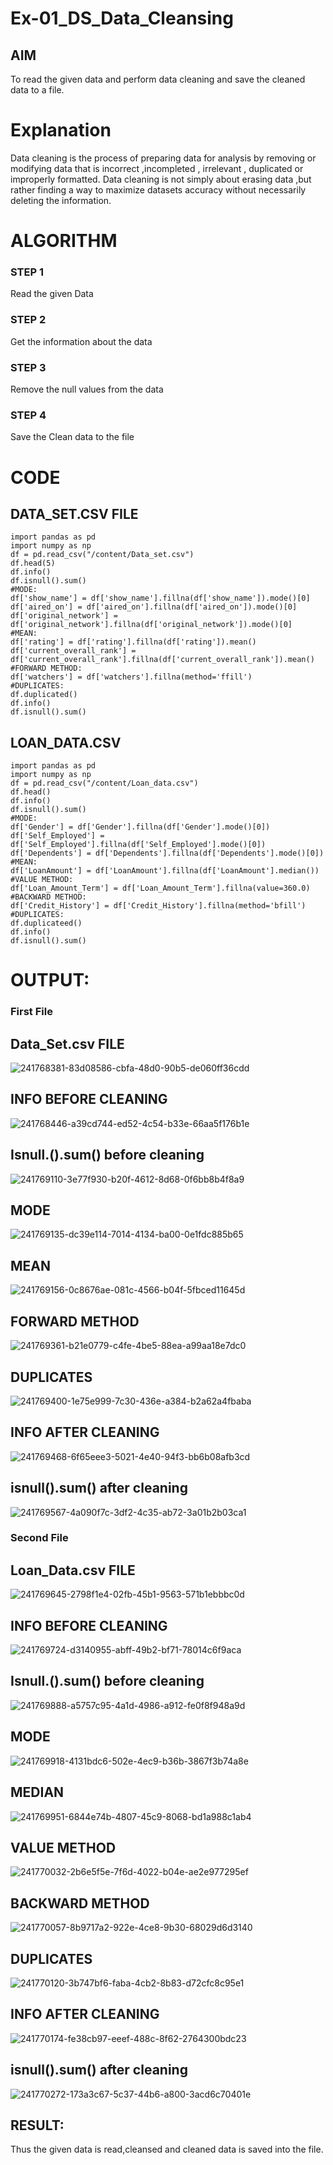 # Ex-01_DS_Data_Cleansing


## AIM
To read the given data and perform data cleaning and save the cleaned data to a file. 

# Explanation
Data cleaning is the process of preparing data for analysis by removing or modifying data that is incorrect ,incompleted , irrelevant , duplicated or improperly formatted. 
Data cleaning is not simply about erasing data ,but rather finding a way to maximize datasets accuracy without necessarily deleting the information. 

# ALGORITHM
### STEP 1
Read the given Data
### STEP 2
Get the information about the data
### STEP 3
Remove the null values from the data
### STEP 4
Save the Clean data to the file

# CODE 
## DATA_SET.CSV FILE
  ```
import pandas as pd
import numpy as np
df = pd.read_csv("/content/Data_set.csv")
df.head(5)
df.info()
df.isnull().sum()
#MODE:
df['show_name'] = df['show_name'].fillna(df['show_name']).mode()[0]
df['aired_on'] = df['aired_on'].fillna(df['aired_on']).mode()[0]
df['original_network'] = df['original_network'].fillna(df['original_network']).mode()[0]
#MEAN:
df['rating'] = df['rating'].fillna(df['rating']).mean()
df['current_overall_rank'] = df['current_overall_rank'].fillna(df['current_overall_rank']).mean()
#FORWARD METHOD:
df['watchers'] = df['watchers'].fillna(method='ffill')
#DUPLICATES:
df.duplicated()
df.info()
df.isnull().sum()
```
## LOAN_DATA.CSV
```
import pandas as pd
import numpy as np
df = pd.read_csv("/content/Loan_data.csv")
df.head()
df.info()
df.isnull().sum()
#MODE:
df['Gender'] = df['Gender'].fillna(df['Gender'].mode()[0])
df['Self_Employed'] = df['Self_Employed'].fillna(df['Self_Employed'].mode()[0])
df['Dependents'] = df['Dependents'].fillna(df['Dependents'].mode()[0])
#MEAN:
df['LoanAmount'] = df['LoanAmount'].fillna(df['LoanAmount'].median())
#VALUE METHOD:
df['Loan_Amount_Term'] = df['Loan_Amount_Term'].fillna(value=360.0)
#BACKWARD METHOD:
df['Credit_History'] = df['Credit_History'].fillna(method='bfill')
#DUPLICATES:
df.duplicateed()
df.info()
df.isnull().sum()
```
# OUTPUT:
### First File
## Data_Set.csv FILE
![241768381-83d08586-cbfa-48d0-90b5-de060ff36cdd](https://github.com/SASIRAJ27/ODD2023-Datascience-Ex01/assets/113497176/096ebf50-820b-4821-a648-4c2fc543f326)
## INFO BEFORE CLEANING
![241768446-a39cd744-ed52-4c54-b33e-66aa5f176b1e](https://github.com/SASIRAJ27/ODD2023-Datascience-Ex01/assets/113497176/8bc95b43-8525-469d-a60d-0a0b805b1ff4)
## Isnull.().sum() before cleaning
![241769110-3e77f930-b20f-4612-8d68-0f6bb8b4f8a9](https://github.com/SASIRAJ27/ODD2023-Datascience-Ex01/assets/113497176/c1badb83-3dc8-444d-b240-688e252d71ee)
## MODE
![241769135-dc39e114-7014-4134-ba00-0e1fdc885b65](https://github.com/SASIRAJ27/ODD2023-Datascience-Ex01/assets/113497176/09da54f8-3035-49ff-905a-7bf25de75a22)
## MEAN
![241769156-0c8676ae-081c-4566-b04f-5fbced11645d](https://github.com/SASIRAJ27/ODD2023-Datascience-Ex01/assets/113497176/08ec8db5-61f7-4a4a-8db2-6daff478b99f)
## FORWARD METHOD
![241769361-b21e0779-c4fe-4be5-88ea-a99aa18e7dc0](https://github.com/SASIRAJ27/ODD2023-Datascience-Ex01/assets/113497176/e876851f-b725-4a88-9614-b4de20ce6118)
## DUPLICATES
![241769400-1e75e999-7c30-436e-a384-b2a62a4fbaba](https://github.com/SASIRAJ27/ODD2023-Datascience-Ex01/assets/113497176/60030d79-1b20-4adf-a419-bb8c00d500f5)
## INFO AFTER CLEANING
![241769468-6f65eee3-5021-4e40-94f3-bb6b08afb3cd](https://github.com/SASIRAJ27/ODD2023-Datascience-Ex01/assets/113497176/1fccbf0e-ab6d-4abc-9380-4b690c340771)
## isnull().sum() after cleaning
![241769567-4a090f7c-3df2-4c35-ab72-3a01b2b03ca1](https://github.com/SASIRAJ27/ODD2023-Datascience-Ex01/assets/113497176/7ca68f50-9535-44ac-a77a-69dfd762c8cf)

### Second File
## Loan_Data.csv FILE
![241769645-2798f1e4-02fb-45b1-9563-571b1ebbbc0d](https://github.com/SASIRAJ27/ODD2023-Datascience-Ex01/assets/113497176/8c714273-f1e3-4a35-982d-8abfe4503b62)
## INFO BEFORE CLEANING
![241769724-d3140955-abff-49b2-bf71-78014c6f9aca](https://github.com/SASIRAJ27/ODD2023-Datascience-Ex01/assets/113497176/0476d080-f14d-4540-b064-c4d6bdd9de4b)
## Isnull.().sum() before cleaning
![241769888-a5757c95-4a1d-4986-a912-fe0f8f948a9d](https://github.com/SASIRAJ27/ODD2023-Datascience-Ex01/assets/113497176/7d9cc56f-ffd3-4a0e-9a01-96fdaf44333a)
## MODE
![241769918-4131bdc6-502e-4ec9-b36b-3867f3b74a8e](https://github.com/SASIRAJ27/ODD2023-Datascience-Ex01/assets/113497176/11605865-ec8b-43b4-aa83-4d3d83dda1dc)
## MEDIAN
![241769951-6844e74b-4807-45c9-8068-bd1a988c1ab4](https://github.com/SASIRAJ27/ODD2023-Datascience-Ex01/assets/113497176/78385b32-3e8f-44e7-ba12-d2d476a51066)
## VALUE METHOD
![241770032-2b6e5f5e-7f6d-4022-b04e-ae2e977295ef](https://github.com/SASIRAJ27/ODD2023-Datascience-Ex01/assets/113497176/06cd01dc-2bd0-4003-a558-3712e7a520ce)
## BACKWARD METHOD
![241770057-8b9717a2-922e-4ce8-9b30-68029d6d3140](https://github.com/SASIRAJ27/ODD2023-Datascience-Ex01/assets/113497176/13807313-f502-4333-8c64-e2d402c37998)
## DUPLICATES
![241770120-3b747bf6-faba-4cb2-8b83-d72cfc8c95e1](https://github.com/SASIRAJ27/ODD2023-Datascience-Ex01/assets/113497176/7b43b4eb-b207-47f0-92db-d0a2bd09e271)
## INFO AFTER CLEANING
![241770174-fe38cb97-eeef-488c-8f62-2764300bdc23](https://github.com/SASIRAJ27/ODD2023-Datascience-Ex01/assets/113497176/fbf9905a-f109-4475-9f6e-b4a70f0cb770)
## isnull().sum() after cleaning
![241770272-173a3c67-5c37-44b6-a800-3acd6c70401e](https://github.com/SASIRAJ27/ODD2023-Datascience-Ex01/assets/113497176/56690568-8456-44cb-8b76-798cdab64841)
## RESULT:
Thus the given data is read,cleansed and cleaned data is saved into the file.
